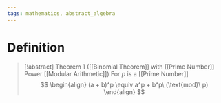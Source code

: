 ```yaml
---
tags: mathematics, abstract_algebra
---
```


# Definition

> [!abstract] Theorem 1 ([[Binomial Theorem]] with [[Prime Number]] Power [[Modular Arithmetic]])
> For $p$ is a [[Prime Number]]
> $$
> \begin{align}
> (a + b)^p \equiv a^p + b^p\ (\text{mod}\ p)
> \end{align}
> $$